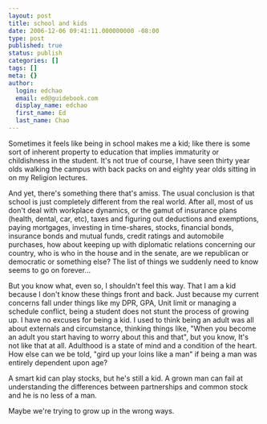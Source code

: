 ```yaml
---
layout: post
title: school and kids
date: 2006-12-06 09:41:11.000000000 -08:00
type: post
published: true
status: publish
categories: []
tags: []
meta: {}
author:
  login: edchao
  email: ed@guidebook.com
  display_name: edchao
  first_name: Ed
  last_name: Chao
---
```

<p>Sometimes it feels like being in school makes me a kid;  like there is some sort of inherent property to education that implies immaturity or childishness in the student.  It's not true of course, I have seen thirty year olds walking the campus with back packs on and eighty year olds sitting in on my Religion lectures.</p>
<p>And yet, there's something there that's amiss.  The usual conclusion is that school is just completely different from the real world.  After all, most of us don't deal with workplace dynamics, or the gamut of insurance plans (health, dental, car, etc), taxes and figuring out deductions and exemptions, paying mortgages, investing in time-shares, stocks, financial bonds, insurance bonds and mutual funds, credit ratings and automobile purchases, how about keeping up with diplomatic relations concerning our country, who is who in the house and in the senate, are we republican or democratic or something else? The list of things we suddenly need to know seems to go on forever...</p>
<p>But you know what, even so, I shouldn't feel this way. That I am a kid because I don't know these things front and back.  Just because my current concerns fall under things like my DPR, GPA, Unit limit or managing a schedule conflict, being a student does not stunt the process of growing up.  I have no excuses for being a kid.  I used to think being an adult was all about externals and circumstance, thinking things like, "When you become an adult you start having to worry about this and that", but you know, It's not like that at all.  Adulthood is a state of mind and a condition of the heart.  How else can we be told, "gird up your loins like a man" if being a man was entirely dependent upon age?</p>
<p>A smart kid can play stocks, but he's still a kid.  A grown man can fail at understanding the differences between partnerships and common stock and he is no less of a man.</p>
<p>Maybe we're trying to grow up in the wrong ways.</p>
